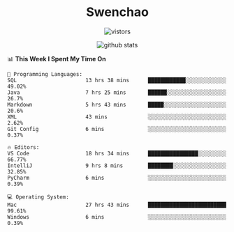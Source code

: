 <h1 align="center">Swenchao</h3>

<p align="center">
  <img src="https://visitor-badge.glitch.me/badge?page_id=Swenchao" alt="vistors" />
</p>

<p align="center">
  <img src="https://github-readme-stats.vercel.app/api?username=Swenchao&count_private=true&show_icons=true&theme=vue-dark&hide_title=true" alt="github stats" />
</p>

<!--START_SECTION:waka-->
📊 **This Week I Spent My Time On** 

```text
💬 Programming Languages: 
SQL                      13 hrs 38 mins      ████████████░░░░░░░░░░░░░   49.02% 
Java                     7 hrs 25 mins       ██████░░░░░░░░░░░░░░░░░░░   26.7% 
Markdown                 5 hrs 43 mins       █████░░░░░░░░░░░░░░░░░░░░   20.6% 
XML                      43 mins             ░░░░░░░░░░░░░░░░░░░░░░░░░   2.62% 
Git Config               6 mins              ░░░░░░░░░░░░░░░░░░░░░░░░░   0.37%

🔥 Editors: 
VS Code                  18 hrs 34 mins      ████████████████░░░░░░░░░   66.77% 
IntelliJ                 9 hrs 8 mins        ████████░░░░░░░░░░░░░░░░░   32.85% 
PyCharm                  6 mins              ░░░░░░░░░░░░░░░░░░░░░░░░░   0.39%

💻 Operating System: 
Mac                      27 hrs 43 mins      █████████████████████████   99.61% 
Windows                  6 mins              ░░░░░░░░░░░░░░░░░░░░░░░░░   0.39%

```


<!--END_SECTION:waka-->
